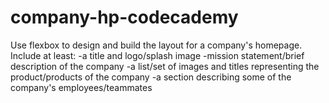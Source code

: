 # company-hp-codecademy
Use flexbox to design and build the layout for a company's homepage.
Include at least:
  -a title and logo/splash image
  -mission statement/brief description of the company
  -a list/set of images and titles representing the product/products of the company
  -a section describing some of the company's employees/teammates
